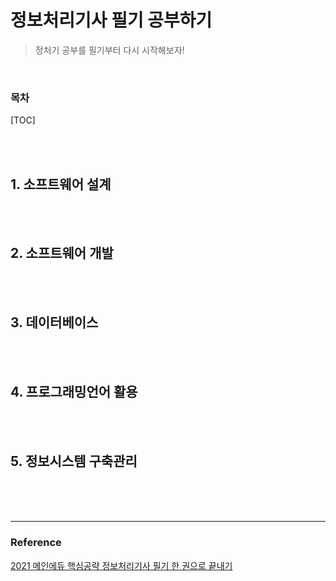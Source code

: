 # 정보처리기사 필기 공부하기



> 정처기 공부를 필기부터 다시 시작해보자!



<br/>

### 목차

[TOC]

<br/><br/>

## 1. 소프트웨어 설계







<br/><br/>

## 2. 소프트웨어 개발







<br/><br/>

## 3. 데이터베이스







<br/><br/>

## 4. 프로그래밍언어 활용







<br/><br/>

## 5. 정보시스템 구축관리







<br/>



<br/>

<br/>

-----------------

### Reference

[2021 메인에듀 핵심공략 정보처리기사 필기 한 권으로 끝내기](http://book.interpark.com/product/BookDisplay.do?_method=detail&sc.prdNo=340694392&gclid=Cj0KCQiA3NX_BRDQARIsALA3fIIeXZf9944Tw6W-b2l2YMPXxXc5usXFSHfvjVzmhokO6JVVRxpSqYYaAhz1EALw_wcB)